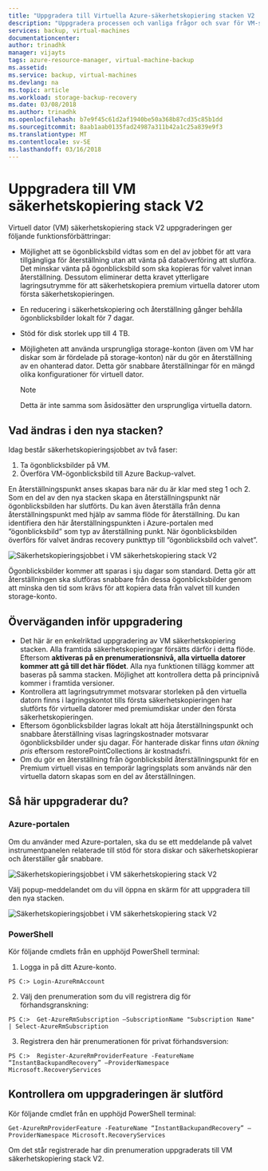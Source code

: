 ```yaml
---
title: "Uppgradera till Virtuella Azure-säkerhetskopiering stacken V2 | Microsoft Docs"
description: "Uppgradera processen och vanliga frågor och svar för VM-säkerhetskopiering stack V2"
services: backup, virtual-machines
documentationcenter: 
author: trinadhk
manager: vijayts
tags: azure-resource-manager, virtual-machine-backup
ms.assetid: 
ms.service: backup, virtual-machines
ms.devlang: na
ms.topic: article
ms.workload: storage-backup-recovery
ms.date: 03/08/2018
ms.author: trinadhk
ms.openlocfilehash: b7e9f45c61d2af1940be50a368b87cd35c85b1dd
ms.sourcegitcommit: 8aab1aab0135fad24987a311b42a1c25a839e9f3
ms.translationtype: MT
ms.contentlocale: sv-SE
ms.lasthandoff: 03/16/2018
---
```

# <a name="upgrade-to-vm-backup-stack-v2"></a>Uppgradera till VM säkerhetskopiering stack V2
Virtuell dator (VM) säkerhetskopiering stack V2 uppgraderingen ger följande funktionsförbättringar:
* Möjlighet att se ögonblicksbild vidtas som en del av jobbet för att vara tillgängliga för återställning utan att vänta på dataöverföring att slutföra.
Det minskar vänta på ögonblicksbild som ska kopieras för valvet innan återställning. Dessutom eliminerar detta kravet ytterligare lagringsutrymme för att säkerhetskopiera premium virtuella datorer utom första säkerhetskopieringen.  

* En reducering i säkerhetskopiering och återställning gånger behålla ögonblicksbilder lokalt för 7 dagar. 

* Stöd för disk storlek upp till 4 TB.  

* Möjligheten att använda ursprungliga storage-konton (även om VM har diskar som är fördelade på storage-konton) när du gör en återställning av en ohanterad dator. Detta gör snabbare återställningar för en mängd olika konfigurationer för virtuell dator. 
    > [!NOTE] 
    > Detta är inte samma som åsidosätter den ursprungliga virtuella datorn. 
    > 
    >

## <a name="what-is-changing-in-the-new-stack"></a>Vad ändras i den nya stacken?
Idag består säkerhetskopieringsjobbet av två faser:
1.  Ta ögonblicksbilder på VM. 
2.  Överföra VM-ögonblicksbild till Azure Backup-valvet. 

En återställningspunkt anses skapas bara när du är klar med steg 1 och 2. Som en del av den nya stacken skapa en återställningspunkt när ögonblicksbilden har slutförts. Du kan även återställa från denna återställningspunkt med hjälp av samma flöde för återställning. Du kan identifiera den här återställningspunkten i Azure-portalen med ”ögonblicksbild” som typ av återställning punkt. När ögonblicksbilden överförs för valvet ändras recovery punkttyp till ”ögonblicksbild och valvet”. 

![Säkerhetskopieringsjobbet i VM säkerhetskopiering stack V2](./media/backup-azure-vms/instant-rp-flow.jpg) 

Ögonblicksbilder kommer att sparas i sju dagar som standard. Detta gör att återställningen ska slutföras snabbare från dessa ögonblicksbilder genom att minska den tid som krävs för att kopiera data från valvet till kunden storage-konto. 

## <a name="considerations-before-upgrade"></a>Överväganden inför uppgradering
* Det här är en enkelriktad uppgradering av VM säkerhetskopiering stacken. Alla framtida säkerhetskopieringar försätts därför i detta flöde. Eftersom **aktiveras på en prenumerationsnivå, alla virtuella datorer kommer att gå till det här flödet**. Alla nya funktionen tillägg kommer att baseras på samma stacken. Möjlighet att kontrollera detta på principnivå kommer i framtida versioner. 
* Kontrollera att lagringsutrymmet motsvarar storleken på den virtuella datorn finns i lagringskontot tills första säkerhetskopieringen har slutförts för virtuella datorer med premiumdiskar under den första säkerhetskopieringen. 
* Eftersom ögonblicksbilder lagras lokalt att höja återställningspunkt och snabbare återställning visas lagringskostnader motsvarar ögonblicksbilder under sju dagar.
För hanterade diskar finns *utan ökning pris* eftersom restorePointCollections är kostnadsfri. 
* Om du gör en återställning från ögonblicksbild återställningspunkt för en Premium virtuell visas en temporär lagringsplats som används när den virtuella datorn skapas som en del av återställningen. 

## <a name="how-to-upgrade"></a>Så här uppgraderar du?
### <a name="the-azure-portal"></a>Azure-portalen
Om du använder med Azure-portalen, ska du se ett meddelande på valvet instrumentpanelen relaterade till stöd för stora diskar och säkerhetskopierar och återställer går snabbare.

![Säkerhetskopieringsjobbet i VM säkerhetskopiering stack V2](./media/backup-azure-vms/instant-rp-banner.png) 

Välj popup-meddelandet om du vill öppna en skärm för att uppgradera till den nya stacken. 

![Säkerhetskopieringsjobbet i VM säkerhetskopiering stack V2](./media/backup-azure-vms/instant-rp.png) 

### <a name="powershell"></a>PowerShell
Kör följande cmdlets från en upphöjd PowerShell terminal:
1.  Logga in på ditt Azure-konto. 

```
PS C:> Login-AzureRmAccount
```

2.  Välj den prenumeration som du vill registrera dig för förhandsgranskning:

```
PS C:>  Get-AzureRmSubscription –SubscriptionName "Subscription Name" | Select-AzureRmSubscription
```

3.  Registrera den här prenumerationen för privat förhandsversion:

```
PS C:>  Register-AzureRmProviderFeature -FeatureName “InstantBackupandRecovery” –ProviderNamespace Microsoft.RecoveryServices
```

## <a name="verify-whether-the-upgrade-is-complete"></a>Kontrollera om uppgraderingen är slutförd
Kör följande cmdlet från en upphöjd PowerShell terminal:

```
Get-AzureRmProviderFeature -FeatureName “InstantBackupandRecovery” –ProviderNamespace Microsoft.RecoveryServices
```

Om det står registrerade har din prenumeration uppgraderats till VM säkerhetskopiering stack V2. 



